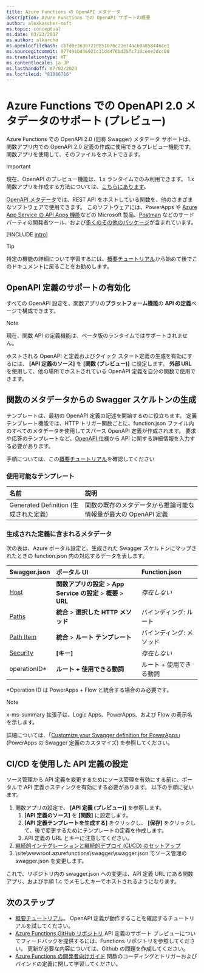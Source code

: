 ```yaml
---
title: Azure Functions の OpenAPI メタデータ
description: Azure Functions での OpenAPI サポートの概要
author: alexkarcher-msft
ms.topic: conceptual
ms.date: 03/23/2017
ms.author: alkarche
ms.openlocfilehash: cbfd0e36307210851070c22e74acb0a858446ce1
ms.sourcegitcommit: 877491bd46921c11dd478bd25fc718ceee2dcc08
ms.translationtype: HT
ms.contentlocale: ja-JP
ms.lasthandoff: 07/02/2020
ms.locfileid: "81866716"
---
```

# <a name="openapi-20-metadata-support-in-azure-functions-preview"></a>Azure Functions での OpenAPI 2.0 メタデータのサポート (プレビュー)
Azure Functions での OpenAPI 2.0 (旧称 Swagger) メタデータ サポートは、関数アプリ内での OpenAPI 2.0 定義の作成に使用できるプレビュー機能です。 関数アプリを使用して、そのファイルをホストできます。

> [!IMPORTANT]
> 現在、OpenAPI のプレビュー機能は、1.x ランタイムでのみ利用できます。 1\.x 関数アプリを作成する方法については、[こちらにあります](./functions-versions.md#creating-1x-apps)。

[OpenAPI メタデータ](https://swagger.io/)では、REST API をホストしている関数を、他のさまざまなソフトウェアで使用できます。 このソフトウェアには、PowerApps や [Azure App Service の API Apps 機能](../app-service/overview.md)などの Microsoft 製品、[Postman](https://www.getpostman.com/docs/importing_swagger) などのサード パーティの開発者ツール、および[多くのその他のパッケージ](https://swagger.io/tools/)が含まれています。

[!INCLUDE [intro](../../includes/functions-bindings-intro.md)]

>[!TIP]
>特定の機能の詳細について学習するには、[概要チュートリアル](./functions-api-definition-getting-started.md)から始めて後でこのドキュメントに戻ることをお勧めします。

## <a name="enable-openapi-definition-support"></a><a name="enable"></a>OpenAPI 定義のサポートの有効化
すべての OpenAPI 設定を、関数アプリの**プラットフォーム機能**の **API の定義**ページで構成できます。

> [!NOTE]
> 現在、関数 API の定義機能は、ベータ版のランタイムではサポートされません。

ホストされる OpenAPI と定義およびクイック スタート定義の生成を有効にするには、 **[API 定義のソース]** を **[関数 (プレビュー)]** に設定します。 **外部 URL** を使用して、他の場所でホストされている OpenAPI 定義を自分の関数で使用できます。

## <a name="generate-a-swagger-skeleton-from-your-functions-metadata"></a><a name="generate-definition"></a>関数のメタデータからの Swagger スケルトンの生成
テンプレートは、最初の OpenAPI 定義の記述を開始するのに役立ちます。 定義テンプレート機能では、HTTP トリガー関数ごとに、function.json ファイル内のすべてのメタデータを使用してスパース OpenAPI 定義が作成されます。 要求や応答のテンプレートなど、[OpenAPI 仕様](https://swagger.io/specification/)から API に関する詳細情報を入力する必要があります。

手順については、この[概要チュートリアル](./functions-api-definition-getting-started.md)を確認してください

### <a name="available-templates"></a><a name="templates"></a>使用可能なテンプレート

|名前| 説明 |
|:-----|:-----|
|Generated Definition (生成された定義)|関数の既存のメタデータから推論可能な情報量が最大の OpenAPI 定義|

### <a name="included-metadata-in-the-generated-definition"></a><a name="quickstart-details"></a>生成された定義に含まれるメタデータ

次の表は、Azure ポータル設定と、生成された Swagger スケルトンにマップされたときの function.json 内の対応するデータを表します。

|Swagger.json|ポータル UI|Function.json|
|:----|:-----|:-----|
|[Host](https://swagger.io/specification/#fixed-fields-15)|**関数アプリの設定** > **App Service の設定** > **概要** > **URL**|*存在しない*
|[Paths](https://swagger.io/specification/#paths-object-29)|**統合** > **選択した HTTP メソッド**|バインディング: ルート
|[Path Item](https://swagger.io/specification/#path-item-object-32)|**統合** > **ルート テンプレート**|バインディング: メソッド
|[Security](https://swagger.io/specification/#security-scheme-object-112)|**[キー]**|*存在しない*|
|operationID*|**ルート + 使用できる動詞**|ルート + 使用できる動詞|

\*Operation ID は PowerApps + Flow と統合する場合のみ必要です。
> [!NOTE]
> x-ms-summary 拡張子は、Logic Apps、PowerApps、および Flow の表示名を示します。
>
> 詳細については、「[Customize your Swagger definition for PowerApps](https://docs.microsoft.com/connectors/custom-connectors/openapi-extensions)」(PowerApps の Swagger 定義のカスタマイズ) を参照してください。

## <a name="use-cicd-to-set-an-api-definition"></a><a name="CICD"></a>CI/CD を使用した API 定義の設定

 ソース管理から API 定義を変更するためにソース管理を有効にする前に、ポータルで API 定義ホスティングを有効にする必要があります。 以下の手順に従います。

1. 関数アプリの設定で、 **[API 定義 (プレビュー)]** を参照します。
   1. **[API 定義のソース]** を **[関数]** に設定します。
   1. **[API 定義テンプレートを生成する]** をクリックし、 **[保存]** をクリックして、後で変更するためにテンプレートの定義を作成します。
   1. API 定義の URL とキーに注意してください。
1. [継続的インテグレーションと継続的デプロイ (CI/CD) のセットアップ](https://docs.microsoft.com/azure/azure-functions/functions-continuous-deployment#requirements-for-continuous-deployment)
2. \site\wwwroot\.azurefunctions\swagger\swagger.json でソース管理の swagger.json を変更します。

これで、リポジトリ内の swagger.json への変更は、API 定義 URL にある関数アプリ、および手順 1.c でメモしたキーでホストされるようになります。

## <a name="next-steps"></a>次のステップ
* [概要チュートリアル](functions-api-definition-getting-started.md)。 OpenAPI 定義が動作することを確認するチュートリアルを試してください。
* [Azure Functions GitHub リポジトリ](https://github.com/Azure/Azure-Functions/) API 定義のサポート プレビューについてフィードバックを提供するには、Functions リポジトリを参照してください。 更新が必要な内容については、Github の問題を作成してください。
* [Azure Functions の開発者向けガイド](functions-reference.md) 関数のコーディングとトリガーおよびバインドの定義に関して学習してください。
